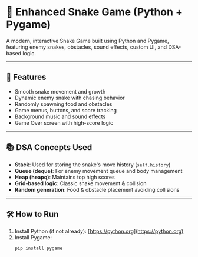 # 🐍 Enhanced Snake Game (Python + Pygame)

A modern, interactive Snake Game built using Python and Pygame, featuring enemy snakes, obstacles, sound effects, custom UI, and DSA-based logic.

---

## 🚀 Features

- Smooth snake movement and growth
- Dynamic enemy snake with chasing behavior
- Randomly spawning food and obstacles
- Game menus, buttons, and score tracking
- Background music and sound effects
- Game Over screen with high-score logic

---

## 📚 DSA Concepts Used

- **Stack**: Used for storing the snake's move history (`self.history`)
- **Queue (deque)**: For enemy movement queue and body management
- **Heap (heapq)**: Maintains top high scores
- **Grid-based logic**: Classic snake movement & collision
- **Random generation**: Food & obstacle placement avoiding collisions

---

## 🛠 How to Run

1. Install Python (if not already): [https://python.org](https://python.org)
2. Install Pygame:
   ```bash
   pip install pygame
